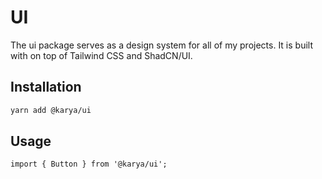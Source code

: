 # UI

The ui package serves as a design system for all of my projects. It is built with on top of Tailwind CSS and ShadCN/UI.

## Installation

```bash
yarn add @karya/ui
```

## Usage

```tsx
import { Button } from '@karya/ui';
```
